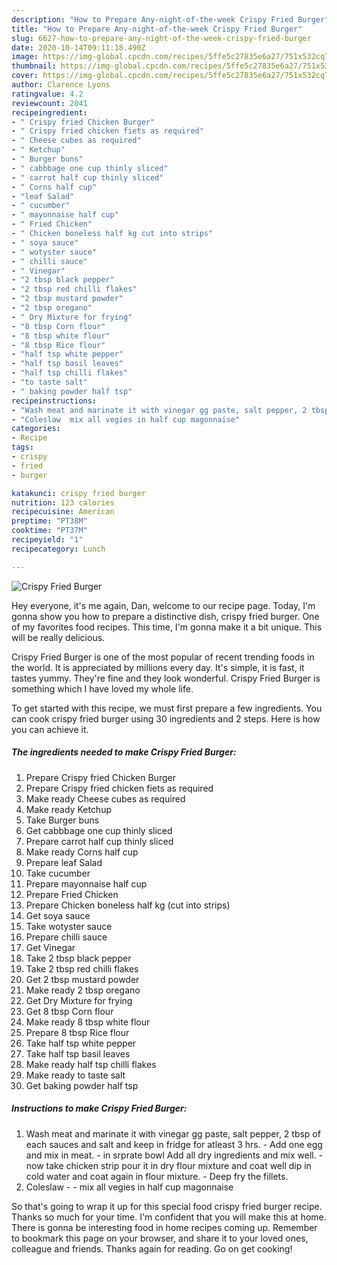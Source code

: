 ```yaml
---
description: "How to Prepare Any-night-of-the-week Crispy Fried Burger"
title: "How to Prepare Any-night-of-the-week Crispy Fried Burger"
slug: 6627-how-to-prepare-any-night-of-the-week-crispy-fried-burger
date: 2020-10-14T09:11:18.490Z
image: https://img-global.cpcdn.com/recipes/5ffe5c27835e6a27/751x532cq70/crispy-fried-burger-recipe-main-photo.jpg
thumbnail: https://img-global.cpcdn.com/recipes/5ffe5c27835e6a27/751x532cq70/crispy-fried-burger-recipe-main-photo.jpg
cover: https://img-global.cpcdn.com/recipes/5ffe5c27835e6a27/751x532cq70/crispy-fried-burger-recipe-main-photo.jpg
author: Clarence Lyons
ratingvalue: 4.2
reviewcount: 2041
recipeingredient:
- " Crispy fried Chicken Burger"
- " Crispy fried chicken fiets as required"
- " Cheese cubes as required"
- " Ketchup"
- " Burger buns"
- " cabbbage one cup thinly sliced"
- " carrot half cup thinly sliced"
- " Corns half cup"
- "leaf Salad"
- " cucumber"
- " mayonnaise half cup"
- " Fried Chicken"
- " Chicken boneless half kg cut into strips"
- " soya sauce"
- " wotyster sauce"
- " chilli sauce"
- " Vinegar"
- "2 tbsp black pepper"
- "2 tbsp red chilli flakes"
- "2 tbsp mustard powder"
- "2 tbsp oregano"
- " Dry Mixture for frying"
- "8 tbsp Corn flour"
- "8 tbsp white flour"
- "8 tbsp Rice flour"
- "half tsp white pepper"
- "half tsp basil leaves"
- "half tsp chilli flakes"
- "to taste salt"
- " baking powder half tsp"
recipeinstructions:
- "Wash meat and marinate it with vinegar gg paste, salt pepper, 2 tbsp of each sauces and salt and keep in fridge for atleast 3 hrs.  Add one egg and mix in meat.  in srprate bowl Add all dry ingredients and mix well. now take chicken strip pour it in dry flour mixture and coat well dip in cold water and coat again in flour mixture.  Deep fry the fillets."
- "Coleslaw  mix all vegies in half cup magonnaise"
categories:
- Recipe
tags:
- crispy
- fried
- burger

katakunci: crispy fried burger 
nutrition: 123 calories
recipecuisine: American
preptime: "PT38M"
cooktime: "PT37M"
recipeyield: "1"
recipecategory: Lunch

---
```



![Crispy Fried Burger](https://img-global.cpcdn.com/recipes/5ffe5c27835e6a27/751x532cq70/crispy-fried-burger-recipe-main-photo.jpg)

Hey everyone, it's me again, Dan, welcome to our recipe page. Today, I'm gonna show you how to prepare a distinctive dish, crispy fried burger. One of my favorites food recipes. This time, I'm gonna make it a bit unique. This will be really delicious.



Crispy Fried Burger is one of the most popular of recent trending foods in the world. It is appreciated by millions every day. It's simple, it is fast, it tastes yummy. They're fine and they look wonderful. Crispy Fried Burger is something which I have loved my whole life.


To get started with this recipe, we must first prepare a few ingredients. You can cook crispy fried burger using 30 ingredients and 2 steps. Here is how you can achieve it.

<!--inarticleads1-->

##### The ingredients needed to make Crispy Fried Burger:

1. Prepare  Crispy fried Chicken Burger
1. Prepare  Crispy fried chicken fiets as required
1. Make ready  Cheese cubes as required
1. Make ready  Ketchup
1. Take  Burger buns
1. Get  cabbbage one cup thinly sliced
1. Prepare  carrot half cup thinly sliced
1. Make ready  Corns half cup
1. Prepare leaf Salad
1. Take  cucumber
1. Prepare  mayonnaise half cup
1. Prepare  Fried Chicken
1. Prepare  Chicken boneless half kg (cut into strips)
1. Get  soya sauce
1. Take  wotyster sauce
1. Prepare  chilli sauce
1. Get  Vinegar
1. Take 2 tbsp black pepper
1. Take 2 tbsp red chilli flakes
1. Get 2 tbsp mustard powder
1. Make ready 2 tbsp oregano
1. Get  Dry Mixture for frying
1. Get 8 tbsp Corn flour
1. Make ready 8 tbsp white flour
1. Prepare 8 tbsp Rice flour
1. Take half tsp white pepper
1. Take half tsp basil leaves
1. Make ready half tsp chilli flakes
1. Make ready to taste salt
1. Get  baking powder half tsp




<!--inarticleads2-->

##### Instructions to make Crispy Fried Burger:

1. Wash meat and marinate it with vinegar gg paste, salt pepper, 2 tbsp of each sauces and salt and keep in fridge for atleast 3 hrs.  - Add one egg and mix in meat. -  in srprate bowl Add all dry ingredients and mix well. - now take chicken strip pour it in dry flour mixture and coat well dip in cold water and coat again in flour mixture. -  Deep fry the fillets.
1. Coleslaw -  - mix all vegies in half cup magonnaise




So that's going to wrap it up for this special food crispy fried burger recipe. Thanks so much for your time. I'm confident that you will make this at home. There is gonna be interesting food in home recipes coming up. Remember to bookmark this page on your browser, and share it to your loved ones, colleague and friends. Thanks again for reading. Go on get cooking!
